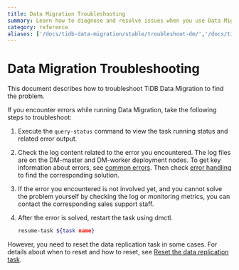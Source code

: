 ```yaml
---
title: Data Migration Troubleshooting
summary: Learn how to diagnose and resolve issues when you use Data Migration.
category: reference
aliases: ['/docs/tidb-data-migration/stable/troubleshoot-dm/','/docs/tidb-data-migration/v1.0/troubleshoot-dm/','/docs/dev/how-to/troubleshoot/data-migration/','/docs/dev/reference/tools/data-migration/troubleshoot/dm/','/docs/v3.1/reference/tools/data-migration/troubleshoot/dm/','/docs/v3.0/reference/tools/data-migration/troubleshoot/dm/','/docs/v2.1/reference/tools/data-migration/troubleshoot/dm/']
---
```


# Data Migration Troubleshooting

This document describes how to troubleshoot TiDB Data Migration to find the problem.

If you encounter errors while running Data Migration, take the following steps to troubleshoot:

1. Execute the `query-status` command to view the task running status and related error output.

2. Check the log content related to the error you encountered. The log files are on the DM-master and DM-worker deployment nodes. To get key information about errors, see [common errors](error-system.md). Then check [error handling](error-handling.md) to find the corresponding solution.

3. If the error you encountered is not involved yet, and you cannot solve the problem yourself by checking the log or monitoring metrics, you can contact the corresponding sales support staff.

4. After the error is solved, restart the task using dmctl.

    ```bash
    resume-task ${task name}
    ```

However, you need to reset the data replication task in some cases. For details about when to reset and how to reset, see [Reset the data replication task](faq.md#how-to-reset-the-data-replication-task).
